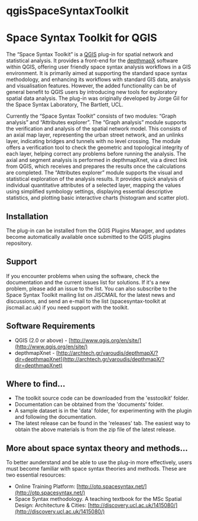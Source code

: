 qgisSpaceSyntaxToolkit
======================

# Space Syntax Toolkit for QGIS

The “Space Syntax Toolkit” is a [QGIS](http://www.qgis.org/en/site/) plug-in for spatial network and statistical analysis. It provides a front-end for the [depthmapX](https://varoudis.github.io/depthmapX/) software within QGIS, offering user friendly space syntax analysis workflows in a GIS environment. It is primarily aimed at supporting the standard space syntax methodology, and enhancing its workflows with standard GIS data, analysis and visualisation features. However, the added functionality can be of general benefit to QGIS users by introducing new tools for exploratory spatial data analysis. The plug-in was originally developed by Jorge Gil for the Space Syntax Laboratory, The Bartlett, UCL.

Currently the “Space Syntax Toolkit” consists of two modules: “Graph analysis” and “Attributes explorer”.
The “Graph analysis” module supports the verification and analysis of the spatial network model. This consists of an axial map layer, representing the urban street network, and an unlinks layer, indicating bridges and tunnels with no level crossing. The module offers a verification tool to check the geometric and topological integrity of each layer, helping correct any problems before running the analysis. The axial and segment analysis is performed in depthmapXnet, via a direct link from QGIS, which receives and prepares the results once the calculations are completed.
The “Attributes explorer” module supports the visual and statistical exploration of the analysis results. It provides quick analysis of individual quantitative attributes of a selected layer, mapping the values using simplified symbology settings, displaying essential descriptive statistics, and plotting basic interactive charts (histogram and scatter plot).

## Installation
The plug-in can be installed from the QGIS Plugins Manager, and updates become automatically available once submitted to the QGIS plugins repository.

## Support
If you encounter problems when using the software, check the documentation and the current issues list for solutions. If it's a new problem, please add an issue to the list.
You can also subscribe to the Space Syntax Toolkit mailing list on JISCMAIL for the latest news and discussions, and send an e-mail to the list (spacesyntax-toolkit at jiscmail.ac.uk) if you need support with the toolkit.

## Software Requirements
* QGIS (2.0 or above) - [http://www.qgis.org/en/site/](http://www.qgis.org/en/site/)
* depthmapXnet - [http://archtech.gr/varoudis/depthmapX/?dir=depthmapXnet](http://archtech.gr/varoudis/depthmapX/?dir=depthmapXnet)

## Where to find...
* The toolkit source code can be downloaded from the 'esstoolkit' folder.
* Documentation can be obtained from the 'documents' folder.
* A sample dataset is in the 'data' folder, for experimenting with the plugin and following the documentation.
* The latest release can be found in the 'releases' tab. The easiest way to obtain the above materials is from the zip file of the latest release. 

## More about space syntax theory and methods...
To better aunderstand and be able to use the plug-in more effectively, users must become familiar with space syntax theories and methods. These are two essential resources:
* Online Training Platform: [http://otp.spacesyntax.net/](http://otp.spacesyntax.net/)
* Space Syntax methodology. A teaching textbook for the MSc Spatial Design: Architecture & Cities: [http://discovery.ucl.ac.uk/1415080/](http://discovery.ucl.ac.uk/1415080/)
